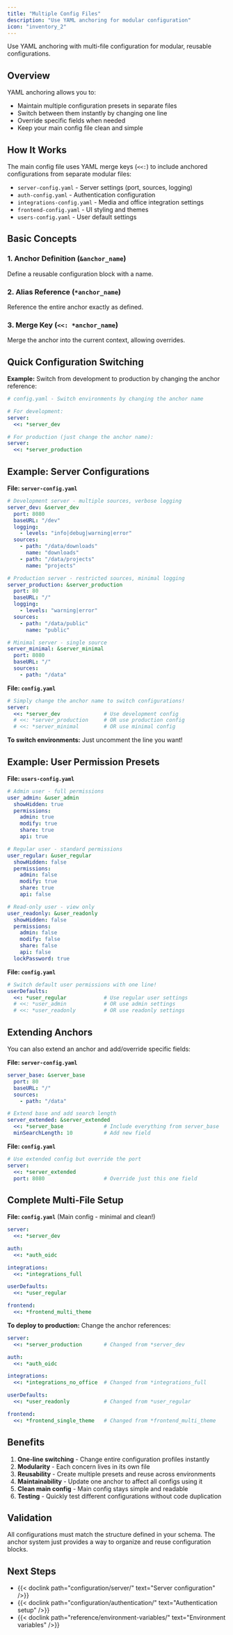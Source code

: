 ```yaml
---
title: "Multiple Config Files"
description: "Use YAML anchoring for modular configuration"
icon: "inventory_2"
---
```


Use YAML anchoring with multi-file configuration for modular, reusable configurations.

## Overview

YAML anchoring allows you to:
- Maintain multiple configuration presets in separate files
- Switch between them instantly by changing one line
- Override specific fields when needed
- Keep your main config file clean and simple

## How It Works

The main config file uses YAML merge keys (`<<:`) to include anchored configurations from separate modular files:

- `server-config.yaml` - Server settings (port, sources, logging)
- `auth-config.yaml` - Authentication configuration
- `integrations-config.yaml` - Media and office integration settings
- `frontend-config.yaml` - UI styling and themes
- `users-config.yaml` - User default settings

## Basic Concepts

### 1. Anchor Definition (`&anchor_name`)
Define a reusable configuration block with a name.

### 2. Alias Reference (`*anchor_name`)
Reference the entire anchor exactly as defined.

### 3. Merge Key (`<<: *anchor_name`)
Merge the anchor into the current context, allowing overrides.

## Quick Configuration Switching

**Example:** Switch from development to production by changing the anchor reference:

```yaml
# config.yaml - Switch environments by changing the anchor name

# For development:
server:
  <<: *server_dev

# For production (just change the anchor name):
server:
  <<: *server_production
```

## Example: Server Configurations

**File: `server-config.yaml`**
```yaml
# Development server - multiple sources, verbose logging
server_dev: &server_dev
  port: 8080
  baseURL: "/dev"
  logging:
    - levels: "info|debug|warning|error"
  sources:
    - path: "/data/downloads"
      name: "downloads"
    - path: "/data/projects"
      name: "projects"

# Production server - restricted sources, minimal logging
server_production: &server_production
  port: 80
  baseURL: "/"
  logging:
    - levels: "warning|error"
  sources:
    - path: "/data/public"
      name: "public"

# Minimal server - single source
server_minimal: &server_minimal
  port: 8080
  baseURL: "/"
  sources:
    - path: "/data"
```

**File: `config.yaml`**
```yaml
# Simply change the anchor name to switch configurations!
server:
  <<: *server_dev              # Use development config
  # <<: *server_production     # OR use production config
  # <<: *server_minimal        # OR use minimal config
```

**To switch environments:** Just uncomment the line you want!

## Example: User Permission Presets

**File: `users-config.yaml`**
```yaml
# Admin user - full permissions
user_admin: &user_admin
  showHidden: true
  permissions:
    admin: true
    modify: true
    share: true
    api: true

# Regular user - standard permissions
user_regular: &user_regular
  showHidden: false
  permissions:
    admin: false
    modify: true
    share: true
    api: false

# Read-only user - view only
user_readonly: &user_readonly
  showHidden: false
  permissions:
    admin: false
    modify: false
    share: false
    api: false
  lockPassword: true
```

**File: `config.yaml`**
```yaml
# Switch default user permissions with one line!
userDefaults:
  <<: *user_regular            # Use regular user settings
  # <<: *user_admin            # OR use admin settings
  # <<: *user_readonly         # OR use readonly settings
```

## Extending Anchors

You can also extend an anchor and add/override specific fields:

**File: `server-config.yaml`**
```yaml
server_base: &server_base
  port: 80
  baseURL: "/"
  sources:
    - path: "/data"

# Extend base and add search length
server_extended: &server_extended
  <<: *server_base             # Include everything from server_base
  minSearchLength: 10          # Add new field
```

**File: `config.yaml`**
```yaml
# Use extended config but override the port
server:
  <<: *server_extended
  port: 8080                   # Override just this one field
```

## Complete Multi-File Setup

**File: `config.yaml`** (Main config - minimal and clean!)
```yaml
server:
  <<: *server_dev

auth:
  <<: *auth_oidc

integrations:
  <<: *integrations_full

userDefaults:
  <<: *user_regular

frontend:
  <<: *frontend_multi_theme
```

**To deploy to production:** Change the anchor references:
```yaml
server:
  <<: *server_production       # Changed from *server_dev

auth:
  <<: *auth_oidc

integrations:
  <<: *integrations_no_office  # Changed from *integrations_full

userDefaults:
  <<: *user_readonly           # Changed from *user_regular

frontend:
  <<: *frontend_single_theme   # Changed from *frontend_multi_theme
```

## Benefits

1. **One-line switching** - Change entire configuration profiles instantly
2. **Modularity** - Each concern lives in its own file
3. **Reusability** - Create multiple presets and reuse across environments
4. **Maintainability** - Update one anchor to affect all configs using it
5. **Clean main config** - Main config stays simple and readable
6. **Testing** - Quickly test different configurations without code duplication

## Validation

All configurations must match the structure defined in your schema. The anchor system just provides a way to organize and reuse configuration blocks.

## Next Steps

- {{< doclink path="configuration/server/" text="Server configuration" />}}
- {{< doclink path="configuration/authentication/" text="Authentication setup" />}}
- {{< doclink path="reference/environment-variables/" text="Environment variables" />}}
